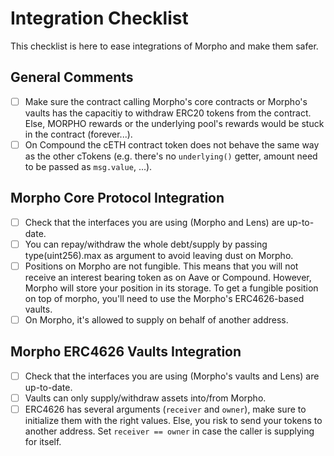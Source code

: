 # Integration Checklist

This checklist is here to ease integrations of Morpho and make them safer.

## General Comments

- [ ] Make sure the contract calling Morpho's core contracts or Morpho's vaults has the capacitiy to withdraw ERC20 tokens from the contract. Else, MORPHO rewards or the underlying pool's rewards would be stuck in the contract (forever...).
- [ ] On Compound the cETH contract token does not behave the same way as the other cTokens (e.g. there's no `underlying()` getter, amount need to be passed as `msg.value`, ...).

## Morpho Core Protocol Integration

- [ ] Check that the interfaces you are using (Morpho and Lens) are up-to-date.
- [ ] You can repay/withdraw the whole debt/supply by passing type(uint256).max as argument to avoid leaving dust on Morpho.
- [ ] Positions on Morpho are not fungible. This means that you will not receive an interest bearing token as on Aave or Compound. However, Morpho will store your position in its storage. To get a fungible position on top of morpho, you'll need to use the Morpho's ERC4626-based vaults.
- [ ] On Morpho, it's allowed to supply on behalf of another address.

## Morpho ERC4626 Vaults Integration

- [ ] Check that the interfaces you are using (Morpho's vaults and Lens) are up-to-date.
- [ ] Vaults can only supply/withdraw assets into/from Morpho.
- [ ] ERC4626 has several arguments (`receiver` and `owner`), make sure to initialize them with the right values. Else, you risk to send your tokens to another address. Set `receiver == owner` in case the caller is supplying for itself.